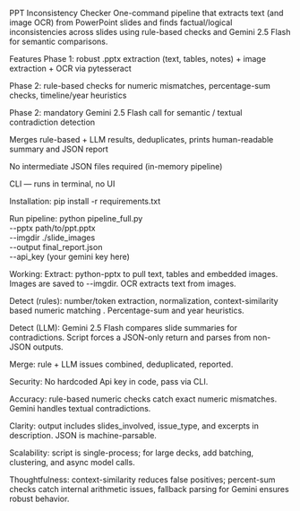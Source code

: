 PPT Inconsistency Checker
One-command pipeline that extracts text (and image OCR) from PowerPoint slides and finds factual/logical inconsistencies across slides using rule-based checks and Gemini 2.5 Flash for semantic comparisons.

Features
Phase 1: robust .pptx extraction (text, tables, notes) + image extraction + OCR via pytesseract

Phase 2: rule-based checks for numeric mismatches, percentage-sum checks, timeline/year heuristics

Phase 2: mandatory Gemini 2.5 Flash call for semantic / textual contradiction detection

Merges rule-based + LLM results, deduplicates, prints human-readable summary and JSON report

No intermediate JSON files required (in-memory pipeline)

CLI — runs in terminal, no UI

Installation:
pip install -r requirements.txt

Run pipeline:
python pipeline_full.py \
  --pptx path/to/ppt.pptx \
  --imgdir ./slide_images \
  --output final_report.json \
  --api_key (your gemini key here)


Working:
Extract: python-pptx to pull text, tables and embedded images. Images are saved to --imgdir. OCR  extracts text from images.

Detect (rules): number/token extraction, normalization, context-similarity based numeric matching . Percentage-sum and year heuristics.

Detect (LLM): Gemini 2.5 Flash compares slide summaries for contradictions. Script forces a JSON-only return and  parses from non-JSON outputs.

Merge: rule + LLM issues combined, deduplicated, reported.

Security:
No hardcoded Api key in code, pass via CLI.

Accuracy: rule-based numeric checks catch exact numeric mismatches. Gemini handles  textual contradictions. 

Clarity: output includes slides_involved, issue_type, and excerpts in description. JSON is machine-parsable.

Scalability: script is single-process; for large decks, add batching, clustering, and async model calls.

Thoughtfulness: context-similarity reduces false positives; percent-sum checks catch internal arithmetic issues, fallback parsing for Gemini ensures robust behavior.